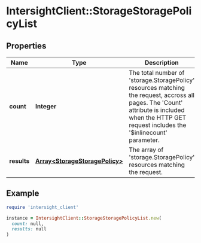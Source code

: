 # IntersightClient::StorageStoragePolicyList

## Properties

| Name | Type | Description | Notes |
| ---- | ---- | ----------- | ----- |
| **count** | **Integer** | The total number of &#39;storage.StoragePolicy&#39; resources matching the request, accross all pages. The &#39;Count&#39; attribute is included when the HTTP GET request includes the &#39;$inlinecount&#39; parameter. | [optional] |
| **results** | [**Array&lt;StorageStoragePolicy&gt;**](StorageStoragePolicy.md) | The array of &#39;storage.StoragePolicy&#39; resources matching the request. | [optional] |

## Example

```ruby
require 'intersight_client'

instance = IntersightClient::StorageStoragePolicyList.new(
  count: null,
  results: null
)
```

